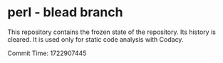 # perl - blead branch

This repository contains the frozen state of the repository.
Its history is cleared. It is used only for static code
analysis with Codacy.

Commit Time: 1722907445